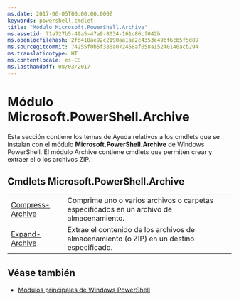 ```yaml
---
ms.date: 2017-06-05T00:00:00.000Z
keywords: powershell,cmdlet
title: "Módulo Microsoft.PowerShell.Archive"
ms.assetid: 71a727b5-49a5-47a9-8034-161c86cf042b
ms.openlocfilehash: 2fd418ae92c2190aa1aa2c4353e49bf6cb5f5d89
ms.sourcegitcommit: 74255f0b5f386a072458af058a15240140acb294
ms.translationtype: HT
ms.contentlocale: es-ES
ms.lasthandoff: 08/03/2017
---
```

# <a name="microsoftpowershellarchive-module"></a>Módulo Microsoft.PowerShell.Archive
Esta sección contiene los temas de Ayuda relativos a los cmdlets que se instalan con el módulo **Microsoft.PowerShell.Archive** de Windows PowerShell. El módulo Archive contiene cmdlets que permiten crear y extraer el o los archivos ZIP.

## <a name="microsoftpowershellarchive-cmdlets"></a>Cmdlets Microsoft.PowerShell.Archive

|||
|-|-|
|[Compress-Archive](http://technet.microsoft.com/library/dn841358.aspx)|Comprime uno o varios archivos o carpetas especificados en un archivo de almacenamiento.|
|[Expand-Archive](http://technet.microsoft.com/library/dn841359.aspx)|Extrae el contenido de los archivos de almacenamiento (o ZIP) en un destino especificado.|

## <a name="see-also"></a>Véase también
- [Módulos principales de Windows PowerShell](http://technet.microsoft.com/library/hh847741.aspx)

